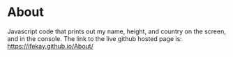 # About
Javascript code that prints out my name, height, and country on the screen, and in the console.
The link to the live github hosted page is: https://ifekay.github.io/About/
